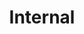 ---
title: Internal
menu: 
  sidebar:
    name: Internal
    identifier: python-internal
    parent: Python
    weight: 20
---